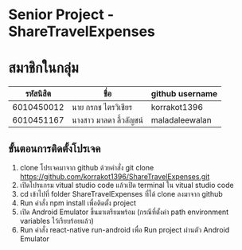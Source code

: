 # Senior Project - ShareTravelExpenses

# สมาชิกในกลุ่ม
| รหัสนิสิต  | ชื่อ  | github username |
| ------------ | ------------ | ------------ | 
| 6010450012 | นาย กรกช ไตรวิเชียร | korrakot1396 |
| 6010451167 | นางสาว มาลดา ลี้วลัญชน์ | maladaleewalan |

## ขั้นตอนการติดตั้งโปรเจค
1. clone โปรเจคมาจาก github ด้วยคำสั่ง git clone https://github.com/korrakot1396/ShareTravelExpenses.git
2. เปิดโปรแกรม vitual studio code แล้วเปิด terminal ใน vitual studio code
3. cd เข้าไปที่ folder ShareTravelExpenses ที่ได้ clone ลงมาจาก github
4. Run คำสั่ง npm install เพื่อติดตั้ง project
5. เปิด Android Emulator ขึ้นมาเตรียมพร้อม (กรณีที่ตั้งค่า path environment variables ไว้เรียบร้อยแล้ว)
6. Run คำสั่ง react-native run-android เพื่อ Run project ผ่านตัว Android Emulator
